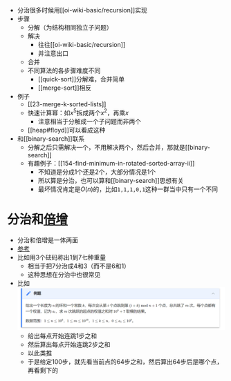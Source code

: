 - 分治很多时候用[[oi-wiki-basic/recursion]]实现
- 步骤
  - 分解（为结构相同独立子问题）
  - 解决
    - 往往[[oi-wiki-basic/recursion]]
    - 并注意出口
  - 合并
  - 不同算法的各步骤难度不同
    - [[quick-sort]]分解难，合并简单
    - [[merge-sort]]相反
- 例子
  - [[23-merge-k-sorted-lists]]
  - 快速计算幂：如$x^5$拆成两个$x^2$，再乘$x$
    - 注意相当于分解成一个子问题而非两个
  - [[heap#floyd]]可以看成这种
- 和[[binary-search]]联系
  - 分解之后只需解决一个，不用解决两个，然后合并，那就是[[binary-search]]
  - 有趣例子：[[154-find-minimum-in-rotated-sorted-array-ii]]
    - 不知道是分成1个还是2个，大部分情况是1个
    - 所以算是分治，也可以算和[[binary-search]]思想有关
    - 最坏情况肯定是$O(n)$的，比如`1,1,1,0,1`这种一群当中只有一个不同
# 分治和[倍增](https://oi-wiki.org/basic/binary-lifting/)
- 分治和倍增是一体两面
- [参考](https://oi-wiki.org/basic/binary-lifting/)
- 比如用3个砝码称出1到7七种重量
  - 相当于把7分治成4和3（而不是6和1）
  - 这种思想在分治中也很常见
- 比如 ![](binary-lifting-example.png)
  - 给出每点开始连跳1步之和
  - 然后算出每点开始连跳2步之和
  - 以此类推
  - 于是给定100步，就先看当前点的64步之和，然后算出64步后是哪个点，再看剩下的